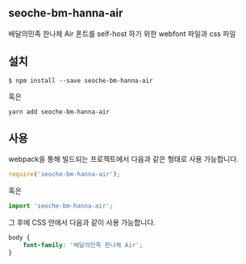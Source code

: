 
seoche-bm-hanna-air
---------------------

배달의민족 한나체 Air 폰트를 self-host 하기 위한 webfont 파일과 css 파일

설치
----

```
$ npm install --save seoche-bm-hanna-air
```

혹은

```
yarn add seoche-bm-hanna-air
```

사용
----

webpack을 통해 빌드되는 프로젝트에서 다음과 같은 형태로 사용 가능합니다.

```js
require('seoche-bm-hanna-air');
```

혹은

```js
import 'seoche-bm-hanna-air';
```

그 후에 CSS 안에서 다음과 같이 사용 가능합니다.

```css
body {
    font-family: '배달의민족 한나체 Air';
}
```
